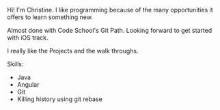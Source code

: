 Hi! I'm Christine. I like programming because of the many opportunities it offers to learn something new.


Almost done with Code School's Git Path. Looking forward to get started with iOS track.

I really like the Projects and the walk throughs.

Skills:
* Java
* Angular
* Git
* Killing history using git rebase
